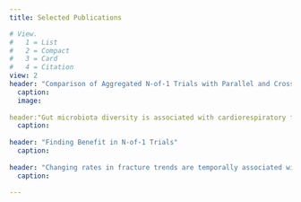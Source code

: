 ```yaml
---
title: Selected Publications

# View.
#   1 = List
#   2 = Compact
#   3 = Card
#   4 = Citation
view: 2
header: "Comparison of Aggregated N-of-1 Trials with Parallel and Crossover Randomized Controlled Trials Using Simulation Studies"
  caption: 
  image: 
  
header:"Gut microbiota diversity is associated with cardiorespiratory fitness in post‐primary treatment breast cancer survivors"
  caption: 
 
header: "Finding Benefit in N-of-1 Trials"
  caption: 
 
header: "Changing rates in fracture trends are temporally associated with declining testing and treatment: reality or ecologic fallacy?"
  caption: 
  
---
```

